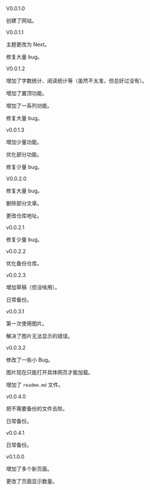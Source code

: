 V0.0.1.0

创建了网站。

V0.0.1.1

主题更改为 Next。

修复大量 bug。

V0.0.1.2

增加了字数统计、阅读统计等（虽然不太准，但总好过没有）。

增加了置顶功能。

增加了一系列功能。

修复大量 bug。

v0.0.1.3

增加少量功能。

优化部分功能。

修复少量 bug。

V0.0.2.0

修复大量 bug。

删除部分文章。

更改仓库地址。

v0.0.2.1

修复少量 bug。

v0.0.2.2

优化备份仓库。

v0.0.2.3

增加草稿（但没啥用）。

日常备份。

v0.0.3.1

第一次使用图片。

解决了图片无法显示的错误。

v0.0.3.2

修改了一些小 Bug。

图片现在只能打开具体网页才能加载。

增加了 `readme.md` 文件。

v0.0.4.0

把不需要备份的文件去除。

日常备份。

v0.0.4.1

日常备份。

v0.1.0.0

增加了多个新页面。

更改了页面显示数量。